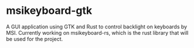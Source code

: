 # msikeyboard-gtk

A GUI application using GTK and Rust to control backlight on keyboards by MSI. Currently working on msikeyboard-rs, which is the rust library that will be used for the project.
